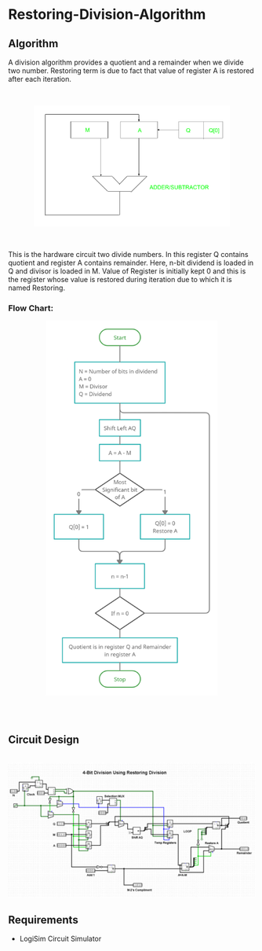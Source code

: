 # Restoring-Division-Algorithm

## Algorithm
A division algorithm provides a quotient and a remainder when we divide two number. Restoring term is due to fact that value of register A is restored after each iteration.

<br><p align="center">
<img src = "Images/restoring-hardware.png" style="width:400px;">
</p><br>

This is the hardware circuit two divide numbers. In this register Q contains quotient and register A contains remainder. Here, n-bit dividend is loaded in Q and divisor is loaded in M. Value of Register is initially kept 0 and this is the register whose value is restored during iteration due to which it is named Restoring.

### Flow Chart:
<p align="center">
  <img align="center" src = "Images/Untitled Workspace.jpg" style="width:350px;"/>
</p>
<br>
<br>

## Circuit Design
<br>
<img src = "Images/COA-Circuits.jpeg">
<br>


## Requirements
* LogiSim Circuit Simulator

